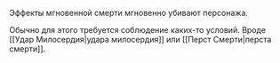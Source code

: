 Эффекты мгновенной смерти мгновенно убивают персонажа.

Обычно для этого требуется соблюдение каких-то условий. Вроде [[Удар Милосердия|удара милосердия]] или [[Перст Смерти|перста смерти]]. 